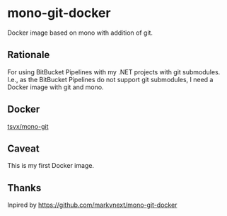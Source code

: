 # mono-git-docker
Docker image based on mono with addition of git.

## Rationale

For using BitBucket Pipelines with my .NET projects with git submodules. I.e., as the BitBucket Pipelines do not support git submodules, I need a Docker image with git and mono.

## Docker

[tsvx/mono-git](https://hub.docker.com/r/tsvx/mono-git/)

## Caveat

This is my first Docker image.

## Thanks
Inpired by https://github.com/markvnext/mono-git-docker

